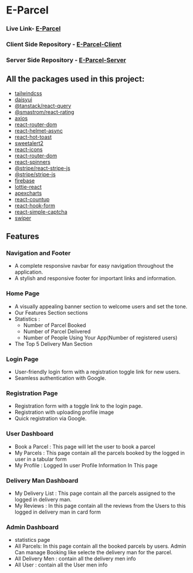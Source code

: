 # E-Parcel
### Live Link-  [E-Parcel](https://e-parcel-f5214.web.app/) 


### Client Side Repository - [E-Parcel-Client](https://github.com/ohidursohag/E-Parcel-Client)
### Server Side Repository - [E-Parcel-Server](https://github.com/ohidursohag/E-Parcel-Server)



## All the packages used in this project:
- [tailwindcss](https://tailwindcss.com/)
- [daisyui](https://daisyui.com/)
- [@tanstack/react-query](https://www.npmjs.com/package/@tanstack/react-query)
- [@smastrom/react-rating](https://react-rating-buo7.onrender.com/#basic_usage_ro)
- [axios](https://www.npmjs.com/package/axios)
- [react-router-dom](https://reactrouter.com/)
- [react-helmet-async](https://www.npmjs.com/package/react-helmet-async)
- [react-hot-toast](https://www.npmjs.com/package/react-hot-toast)
- [sweetalert2](https://sweetalert2.github.io/)
- [react-icons](https://www.npmjs.com/package/react-icons)
- [react-router-dom](https://www.npmjs.com/package/react-router-dom)
- [react-spinners](https://www.npmjs.com/package/react-spinners)
- [@stripe/react-stripe-js](https://www.npmjs.com/package/@stripe/react-stripe-js)
- [@stripe/stripe-js](https://www.npmjs.com/package/@stripe/stripe-js)
- [firebase](https://www.npmjs.com/package/firebase)
- [lottie-react](https://www.npmjs.com/package/lottie-react)
- [apexcharts](https://apexcharts.com/)
- [react-countup](https://www.npmjs.com/package/react-countup)
- [react-hook-form](https://react-hook-form.com/)
- [react-simple-captcha](https://www.npmjs.com/package/react-simple-captcha)
- [swiper](https://swiperjs.com/)

## Features

### Navigation and Footer
- A complete responsive navbar for easy navigation throughout the application.
- A stylish and responsive footer for important links and information.

### Home Page
- A visually appealing banner section to welcome users and set the tone.
- Our Features Section sections
- Statistics :
  - Number of Parcel Booked
  - Number of Parcel Delivered
  - Number of People Using Your App(Number of registered users)
-  The Top 5 Delivery Man Section 

### Login Page
- User-friendly login form with a registration toggle link for new users.
- Seamless authentication with Google.


### Registration Page
- Registration form with a toggle link to the login page.
- Registration with uploading profile image
- Quick registration via Google.

### User Dashboard
- Book a Parcel : This page will let the user to book a parcel
- My Parcels : This page contain all the parcels booked by the logged in
user in a tabular form
- My Profile : Logged In user Profile Information In This page

### Delivery Man Dashboard
- My Delivery List : This page contain all the parcels assigned to
the logged in delivery man. 
- My Reviews : In this page contain all the reviews from the
Users to this logged in delivery man in card form

### Admin Dashboard
- statistics page
- All Parcels: In this page contain all the booked parcels by users. Admin Can manage Booking like selecte the delivery man for the parcel.
- All Delivery Men : contain all the delivery men info
- All User : contain all the User men info




